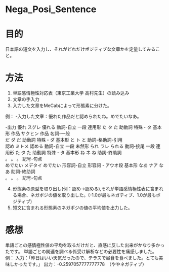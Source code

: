 # Nega_Posi_Sentence

# 目的
日本語の短文を入力し、それがどれだけポジティブな文章かを定量してみること。

# 方法
1. 単語感情極性対応表（東京工業大学 高村先生）の読み込み
2. 文章の手入力
3. 入力した文章をMeCabによって形態素に分けた。

  例：
  -入力した文章：優れた作品だと認められたね。めでたいなあ。

  -出力
  優れ	スグレ	優れる	動詞-自立	一段	連用形
  た	タ	た	助動詞	特殊・タ	基本形
  作品	サクヒン	作品	名詞-一般		
  だ	ダ	だ	助動詞	特殊・ダ	基本形
  と	ト	と	助詞-格助詞-引用		
  認め	ミトメ	認める	動詞-自立	一段	未然形
  られ	ラレ	られる	動詞-接尾	一段	連用形
  た	タ	た	助動詞	特殊・タ	基本形
  ね	ネ	ね	助詞-終助詞		
  。	。	。	記号-句点		
  めでたい	メデタイ	めでたい	形容詞-自立	形容詞・アウオ段	基本形
  なあ	ナア	なあ	助詞-終助詞		
  。	。	。	記号-句点	

4. 形態素の原型を取り出し(例：認め→認める),それが単語感情極性表に含まれる場合、ネガポジの値を取り出した。(-1.0が最もネガティブ、1.0が最もポジティブ)
5. 短文に含まれる形態素のネガポジの値の平均値を出力した。

# 感想
単語ごとの感情極性値の平均を取るだけだと、直感に反した出来がかなり多かったです。
単語ごとの関連を調べる係受け解析などの必要性を痛感しました。
  例：
    入力：「昨日はいい天気だったので、テラスで昼食を食べました。とても美味しかったです。」
    出力：-0.2597057777777778　（ややネガティブ）
    
